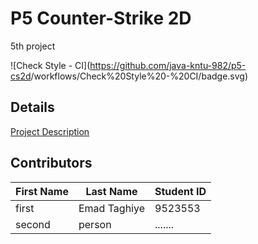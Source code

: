 # P5 Counter-Strike 2D
5th project

![Check Style - CI](https://github.com/java-kntu-982/p5-cs2d<Your Project>/workflows/Check%20Style%20-%20CI/badge.svg)


## Details

<a href="https://docs.google.com/document/d/1Nlf7p70gZ7F2qY1d8FbI2ze4VXL8o145eb_FfNdp1ds/edit?usp=sharing">Project Description</a>

## Contributors

|First Name|Last Name|Student ID|
|---|---|---|
|first|Emad Taghiye|9523553|
|second|person|.......|


